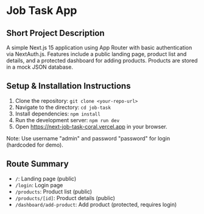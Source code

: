 # Job Task App

## Short Project Description

A simple Next.js 15 application using App Router with basic authentication via
NextAuth.js. Features include a public landing page, product list and details,
and a protected dashboard for adding products. Products are stored in a mock
JSON database.

## Setup & Installation Instructions

1. Clone the repository: `git clone <your-repo-url>`
2. Navigate to the directory: `cd job-task`
3. Install dependencies: `npm install`
4. Run the development server: `npm run dev`
5. Open https://next-job-task-coral.vercel.app in your browser.

Note: Use username "admin" and password "password" for login (hardcoded for
demo).

## Route Summary

- `/`: Landing page (public)
- `/login`: Login page
- `/products`: Product list (public)
- `/products/[id]`: Product details (public)
- `/dashboard/add-product`: Add product (protected, requires login)
